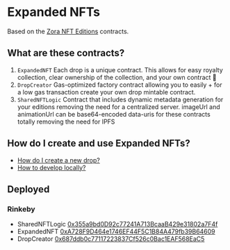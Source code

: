 # Expanded NFTs

Based on the [Zora NFT Editions](https://github.com/ourzora/nft-editions) contracts.

## What are these contracts?

1. `ExpandedNFT`
   Each drop is a unique contract.
   This allows for easy royalty collection, clear ownership of the collection, and your own contract 🎉
2. `DropCreator`
   Gas-optimized factory contract allowing you to easily + for a low gas transaction create your own drop mintable contract.
3. `SharedNFTLogic`
   Contract that includes dynamic metadata generation for your editions removing the need for a centralized server.
   imageUrl and animationUrl can be base64-encoded data-uris for these contracts totally removing the need for IPFS

## How do I create and use Expanded NFTs?

- [How do I create a new drop?](./docs/create-a-drop.md)
- [How to develop locally?](./docs/develop.md)

## Deployed

### Rinkeby

- SharedNFTLogic [0x355a9bd0D92c77241A713BcaaB429e31802a7F4f](https://rinkeby.etherscan.io/address/0x355a9bd0D92c77241A713BcaaB429e31802a7F4f)
- ExpandedNFT [0xA728F9D464e1746EF44F5C1B84A479fb39B64609](https://rinkeby.etherscan.io/address/0xA728F9D464e1746EF44F5C1B84A479fb39B64609)
- DropCreator [0x687ddb0c77117223837Cf526c0Bac1EAF568EaC5](https://rinkeby.etherscan.io/address/0x687ddb0c77117223837Cf526c0Bac1EAF568EaC5)
